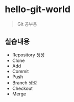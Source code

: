 # hello-git-world

> Git 공부용

## 실습내용

- Repository 생성
- Clone
- Add
- Commit
- Push
- Branch 생성
- Checkout
- Merge
